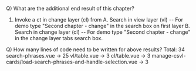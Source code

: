 Q) What are the additional end result of this chapter?

1. Invoke a ct in change layer (cl) from
   A. Search in view layer (vl)
   -- For demo type "Second chapter - change" in the search box on first layer
   B. Search in change layer (cl)
   -- For demo type "Second chapter - change" in the change layer tabs search box.

Q) How many lines of code need to be written for above results?
Total: 34
search-phrases.vue -> 25
vl/table.vue -> 3
cl/table.vue -> 3
manage-csvl-cards/load-search-phrases-and-handle-selection.vue -> 3

